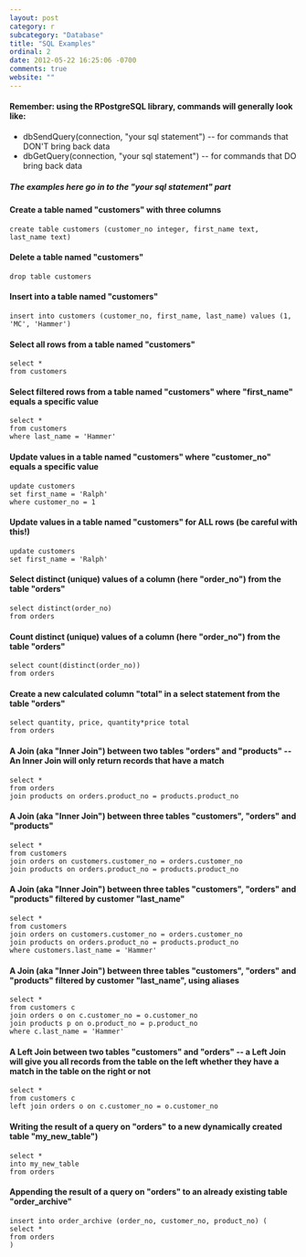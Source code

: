 ```yaml
---
layout: post
category: r
subcategory: "Database"
title: "SQL Examples"
ordinal: 2
date: 2012-05-22 16:25:06 -0700
comments: true
website: ""
---
```

<!--break-->

#### Remember: using the RPostgreSQL library, commands will generally look like:
* dbSendQuery(connection, "your sql statement") -- for commands that DON'T bring back data
* dbGetQuery(connection, "your sql statement") -- for commands that DO bring back data
##### The examples here go in to the "your sql statement" part

#### Create a table named "customers" with three columns
    create table customers (customer_no integer, first_name text, last_name text)

#### Delete a table named "customers"
    drop table customers

#### Insert into a table named "customers"
    insert into customers (customer_no, first_name, last_name) values (1, 'MC', 'Hammer')

#### Select all rows from a table named "customers"
    select *
    from customers

#### Select filtered rows from a table named "customers" where "first_name" equals a specific value
    select *
    from customers
    where last_name = 'Hammer'

#### Update values in a table named "customers" where "customer_no" equals a specific value
    update customers
    set first_name = 'Ralph'
    where customer_no = 1

#### Update values in a table named "customers" for ALL rows (be careful with this!)
    update customers
    set first_name = 'Ralph'

#### Select distinct (unique) values of a column (here "order_no") from the table "orders"
    select distinct(order_no)
    from orders

#### Count distinct (unique) values of a column (here "order_no") from the table "orders"
    select count(distinct(order_no))
    from orders

#### Create a new calculated column "total" in a select statement from the table "orders"
    select quantity, price, quantity*price total
    from orders

#### A Join (aka "Inner Join") between two tables "orders" and "products" -- An Inner Join will only return records that have a match
    select *
    from orders
    join products on orders.product_no = products.product_no

#### A Join (aka "Inner Join") between three tables "customers", "orders" and "products"
    select *
    from customers
    join orders on customers.customer_no = orders.customer_no
    join products on orders.product_no = products.product_no

#### A Join (aka "Inner Join") between three tables "customers", "orders" and "products" filtered by customer "last_name"
    select *
    from customers
    join orders on customers.customer_no = orders.customer_no
    join products on orders.product_no = products.product_no
    where customers.last_name = 'Hammer'

#### A Join (aka "Inner Join") between three tables "customers", "orders" and "products" filtered by customer "last_name", using aliases
    select *
    from customers c
    join orders o on c.customer_no = o.customer_no
    join products p on o.product_no = p.product_no
    where c.last_name = 'Hammer'

#### A Left Join between two tables "customers" and "orders" -- a Left Join will give you all records from the table on the left whether they have a match in the table on the right or not
    select *
    from customers c
    left join orders o on c.customer_no = o.customer_no

#### Writing the result of a query on "orders" to a new dynamically created table "my_new_table")
    select *
    into my_new_table
    from orders

#### Appending the result of a query on "orders" to an already existing table "order_archive"
    insert into order_archive (order_no, customer_no, product_no) (
    select *
    from orders
    )

